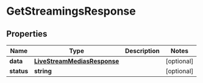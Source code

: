 
# GetStreamingsResponse

## Properties

Name | Type | Description | Notes
------------ | ------------- | ------------- | -------------
**data** | [**LiveStreamMediasResponse**](LiveStreamMediasResponse.md) |  |  [optional]
**status** | **string** |  |  [optional]



